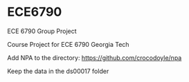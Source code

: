 # ECE6790
ECE 6790 Group Project


Course Project for ECE 6790 Georgia Tech


Add NPA to the directory: https://github.com/crocodoyle/npa

Keep the data in the ds00017 folder
